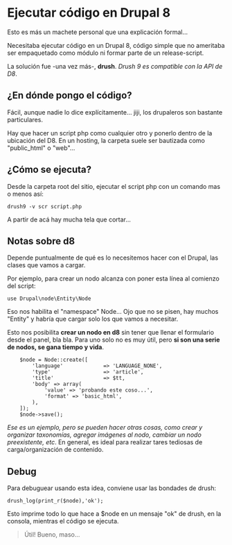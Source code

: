# Ejecutar código en Drupal 8

Esto es más un machete personal que una explicación formal...

Necesitaba ejecutar código en un Drupal 8, código simple que no ameritaba ser
empaquetado como módulo ni formar parte de un release-script.

La solución fue -una vez más-, __drush__.  _Drush 9 es compatible con la API de D8_.

## ¿En dónde pongo el código?

Fácil, aunque nadie lo dice explícitamente... jiji, los drupaleros son bastante
particulares.

Hay que hacer un script php como cualquier otro y ponerlo dentro de la ubicación
del D8. En un hosting, la carpeta suele ser bautizada como "public_html" o
"web"...

## ¿Cómo se ejecuta?

Desde la carpeta root del sitio, ejecutar el script php con un comando mas o
menos así:

    drush9 -v scr script.php

A partir de acá hay mucha tela que cortar... 


## Notas sobre d8

Depende puntualmente de qué es lo necesitemos hacer con el Drupal, las 
clases que vamos a cargar.

Por ejemplo, para crear un nodo alcanza con poner esta línea al comienzo del
script:

    use Drupal\node\Entity\Node

Eso nos habilita el "namespace" Node... Ojo que no se pisen, hay muchos "Entity"
y habría que cargar solo los que vamos a necesitar.


Esto nos posibilita __crear un nodo en d8__ sin tener que llenar el formulario desde
el panel, bla bla. Para uno solo no es muy útil, pero __si son una serie de nodos,
se gana tiempo y vida__.

        $node = Node::create([
            'language'             => 'LANGUAGE_NONE',
            'type'                 => 'article',
            'title'                => $tt,
            'body' => array(
                'value' => 'probando este coso...',
                'format' => 'basic_html',
            ),
        ]);
        $node->save();

_Ese es un ejemplo, pero se pueden hacer otras cosas, como crear y organizar
taxonomías, agregar imágenes al nodo, cambiar un nodo preexistente, etc_. En
general, es ideal para realizar tares tediosas de carga/organización de
contenido.

## Debug

Para debuguear usando esta idea, conviene usar las bondades de drush:

    drush_log(print_r($node),'ok');

Esto imprime todo lo que hace a $node en un mensaje "ok" de drush, en la
consola, mientras el código se ejecuta.

> Útil! Bueno, maso...


